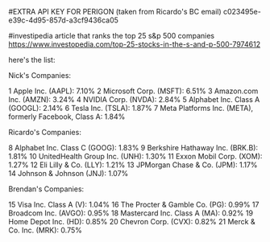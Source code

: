 #EXTRA API KEY FOR PERIGON (taken from Ricardo's BC email)
c023495e-e39c-4d95-857d-a3cf9436ca05

#investipedia article that ranks the top 25 s&p 500 companies
https://www.investopedia.com/top-25-stocks-in-the-s-and-p-500-7974612

here's the list:

Nick's Companies:

1  Apple Inc. (AAPL): 7.10%
2  Microsoft Corp. (MSFT): 6.51%
3  Amazon.com Inc. (AMZN): 3.24%
4  NVIDIA Corp. (NVDA): 2.84%
5  Alphabet Inc. Class A (GOOGL): 2.14%
6  Tesla Inc. (TSLA): 1.87%
7  Meta Platforms Inc. (META), formerly Facebook, Class A: 1.84%

Ricardo's Companies:

8  Alphabet Inc. Class C (GOOG): 1.83%
9  Berkshire Hathaway Inc. (BRK.B): 1.81%
10  UnitedHealth Group Inc. (UNH): 1.30%
11  Exxon Mobil Corp. (XOM): 1.27%
12  Eli Lilly & Co. (LLY): 1.21%
13  JPMorgan Chase & Co. (JPM): 1.17%
14  Johnson & Johnson (JNJ): 1.07%

Brendan's Companies:

15  Visa Inc. Class A (V): 1.04%
16  The Procter & Gamble Co. (PG): 0.99%
17  Broadcom Inc. (AVGO): 0.95%
18  Mastercard Inc. Class A (MA): 0.92%
19  Home Depot Inc. (HD): 0.85%
20  Chevron Corp. (CVX): 0.82%
21  Merck & Co. Inc. (MRK): 0.75%
